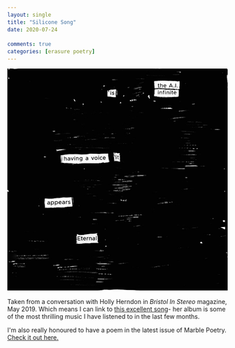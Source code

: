 ```yaml
---
layout: single
title: "Silicone Song"
date: 2020-07-24

comments: true
categories: [erasure poetry]
---
```

<img src="/assets/images/articles/ai.jpeg" class="responsive"><br>

Taken from a conversation with Holly Herndon in *Bristol In Stereo* magazine, May 2019. Which means I can link to [this excellent song](https://youtu.be/r4sROgbaeOs)- her album is some of the most thrilling music I have listened to in the last few months.

I'm also really honoured to have a poem in the latest issue of Marble Poetry. [Check it out here.](http://marblepoetry.com/product/issue-7/)
